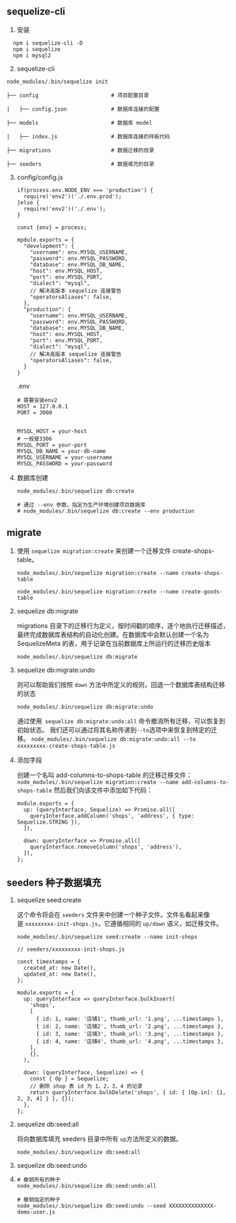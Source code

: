 ## sequelize-cli

1. 安装 
```
  npm i sequelize-cli -D
  npm i sequelize
  npm i mysql2
```
2. sequelize-cli

```
node_modules/.bin/sequelize init
```

```
├── config                       # 项目配置目录

|   ├── config.json              # 数据库连接的配置

├── models                       # 数据库 model

|   ├── index.js                 # 数据库连接的样板代码

├── migrations                   # 数据迁移的目录

├── seeders                      # 数据填充的目录

```

3. config/config.js

   ```
   if(process.env.NODE_ENV === 'production') {
     require('env2')('./.env.prod');
   }else {
     require('env2')('./.env');
   }
   
   const {env} = process;
   
   mpdule.exports = {
     "development": {
       "username": env.MYSQL_USERNAME,
       "password": env.MYSQL_PASSWORD,
       "database": env.MYSQL_DB_NAME,
       "host": env.MYSQL_HOST,
       "port": env.MYSQL_PORT,
       "dialect": "mysql",
       // 解决高版本 sequelize 连接警告
       "operatorsAliases": false,
     },
     "production": {
       "username": env.MYSQL_USERNAME,
       "password": env.MYSQL_PASSWORD,
       "database": env.MYSQL_DB_NAME,
       "host": env.MYSQL_HOST,
       "port": env.MYSQL_PORT,
       "dialect": "mysql",
       // 解决高版本 sequelize 连接警告
       "operatorsAliases": false,
     }
   }
   ```

   .env 

   ```
   # 需要安装env2
   HOST = 127.0.0.1
   PORT = 3000
   
   
   MYSQL_HOST = your-host
   # 一般是3306
   MYSQL_PORT = your-port
   MYSQL_DB_NAME = your-db-name
   MYSQL_USERNAME = your-username
   MYSQL_PASSWORD = your-password
   
   ```

4. 数据库创建

   ``````
   node_modules/.bin/sequelize db:create
   
   # 通过 --env 参数，指定为生产环境创建项目数据库
   # node_modules/.bin/sequelize db:create --env production
   ``````

## migrate

1. 使用 `sequelize migration:create` 来创建一个迁移文件 create-shops-table。

   ```
   node_modules/.bin/sequelize migration:create --name create-shops-table
   
   node_modules/.bin/sequelize migration:create --name create-goods-table
   ```

2. sequelize db:migrate

   migrations 目录下的迁移行为定义，按时间戳的顺序，逐个地执行迁移描述，最终完成数据库表结构的自动化创建。在数据库中会默认创建一个名为 SequelizeMeta 的表，用于记录在当前数据库上所运行的迁移历史版本

   ```
   node_modules/.bin/sequelize db:migrate
   ```

3. sequelize db:migrate:undo

   则可以帮助我们按照 `down` 方法中所定义的规则，回退一个数据库表结构迁移的状态

   ```
   node_modules/.bin/sequelize db:migrate:undo
   ```

   通过使用` sequelize db:migrate:undo:all` 命令撤消所有迁移，可以恢复到初始状态。 我们还可以通过将其名称传递到` --to `选项中来恢复到特定的迁移。 `node_modules/.bin/sequelize db:migrate:undo:all --to xxxxxxxxx-create-shops-table.js`

4. 添加字段

   创建一个名叫 add-columns-to-shops-table 的迁移迁移文件： `node_modules/.bin/sequelize migration:create --name add-columns-to-shops-table` 然后我们向该文件中添加如下代码： 

   ```
   module.exports = {
     up: (queryInterface, Sequelize) => Promise.all([
       queryInterface.addColumn('shops', 'address', { type: Sequelize.STRING }),
     ]),
   
     down: queryInterface => Promise.all([
       queryInterface.removeColumn('shops', 'address'),
     ]),
   };
   ```

## seeders 种子数据填充

1. sequelize seed:create

   这个命令将会在 `seeders` 文件夹中创建一个种子文件。文件名看起来像是 `xxxxxxxxx-init-shops.js`，它遵循相同的 `up/down` 语义，如迁移文件。

   ```
   node_modules/.bin/sequelize seed:create --name init-shops
   ```

   ``````
   // seeders/xxxxxxxxx-init-shops.js
   
   const timestamps = {
     created_at: new Date(),
     updated_at: new Date(),
   };
   
   module.exports = {
     up: queryInterface => queryInterface.bulkInsert(
       'shops',
       [
         { id: 1, name: '店铺1', thumb_url: '1.png', ...timestamps },
         { id: 2, name: '店铺2', thumb_url: '2.png', ...timestamps },
         { id: 3, name: '店铺3', thumb_url: '3.png', ...timestamps },
         { id: 4, name: '店铺4', thumb_url: '4.png', ...timestamps },
       ],
       {},
     ),
   
     down: (queryInterface, Sequelize) => {
       const { Op } = Sequelize;
       // 删除 shop 表 id 为 1，2，3，4 的记录
       return queryInterface.bulkDelete('shops', { id: { [Op.in]: [1, 2, 3, 4] } }, {});
     },
   };
   ``````

   

2. sequelize db:seed:all

   将向数据库填充 seeders 目录中所有 `up`方法所定义的数据。

   ```
   node_modules/.bin/sequelize db:seed:all
   ```

3. sequelize db:seed:undo

4. ```
   # 撤销所有的种子
   node_modules/.bin/sequelize db:seed:undo:all
   
   # 撤销指定的种子
   node_modules/.bin/sequelize db:seed:undo --seed XXXXXXXXXXXXXX-demo-user.js
   ```

   